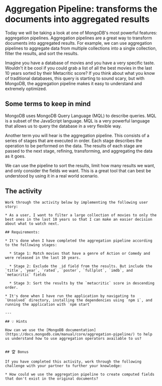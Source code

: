 # Aggregation Pipeline: transforms the documents into aggregated results

Today we will be taking a look at one of MongoDB's most powerful features: aggregation pipelines. Aggregation pipelines are a great way to transform documents into aggregated results. For example, we can use aggregation pipelines to aggregate data from multiple collections into a single collection, filter the results, and sort the results.

Imagine you have a database of movies and you have a very specific taste. Wouldn't it be cool if you could grab a list of all the best movies in the last 10 years sorted by their Metacritic score? If you think about what you know of traditional databases, this query is starting to sound scary, but with MongoDB, the aggregation pipeline makes it easy to understand and extremely optimized.

## Some terms to keep in mind

MongoDB uses MongoDB Query Language (MQL) to describe queries. MQL is a subset of the JavaScript language. MQL is a very powerful language that allows us to query the database in a very flexible way.

Another term you will hear is the aggregation pipeline. This consists of a series of stages that are executed in order. Each stage describes the operation to be performed on the data. The results of each stage are passed to the next stage, refining, transforming, and aggregating the data as it goes.

We can use the pipeline to sort the results, limit how many results we want, and only consider the fields we want. This is a great tool that can best be understood by using it in a real world scenario.

## The activity

```
Work through the activity below by implementing the following user story:

* As a user, I want to filter a large collection of movies to only the best ones in the last 10 years so that I can make an easier decision about what to watch next.

## Requirements:

* It's done when I have completed the aggregation pipeline according to the following stages:

  * Stage 1: Match movies that have a genre of Action or Comedy and were released in the last 10 years.

  * Stage 2: Exclude the _id field from the results. But include the `title`, `year`, `rated`, `poster`, `fullplot`, `imdb`, and `metacritic` fields

  * Stage 3: Sort the results by the `metacritic` score in descending order.

* It's done when I have run the application by navigating to `Unsolved` directory, installing the dependencies using `npm i`, and running the application with `npm start`

---

## 💡 Hints

How can we use the [MongoDB documentation](https://docs.mongodb.com/manual/core/aggregation-pipeline/) to help us understand how to use aggregation operators available to us?


## 🏆 Bonus

If you have completed this activity, work through the following challenge with your partner to further your knowledge:

* How could we use the aggregation pipeline to create computed fields that don't exist in the original documents?
```